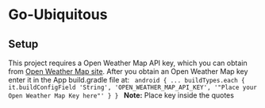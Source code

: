 # Go-Ubiquitous
## Setup
This project requires a Open Weather Map API key, which you can obtain from [Open Weather Map site](https://openweathermap.org/api). After you obtain an Open Weather Map key enter it in the App build.gradle file at:
<code>
android {
   ...
    buildTypes.each {
        it.buildConfigField 'String', 'OPEN_WEATHER_MAP_API_KEY', '"Place your Open Weather Map Key here"'
    }
}
</code>
<b>Note:</b> Place key inside the quotes 
